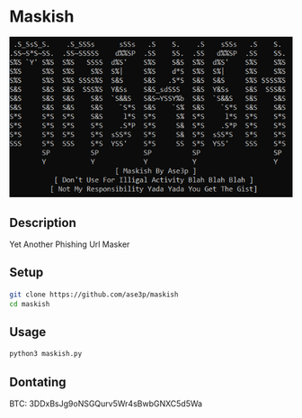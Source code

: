 # Maskish
![Img](mask.png)
## Description
Yet Another Phishing Url Masker
## Setup
~~~bash
git clone https://github.com/ase3p/maskish
cd maskish
~~~
## Usage
~~~bash
python3 maskish.py
~~~

## Dontating
BTC: 3DDxBsJg9oNSGQurv5Wr4sBwbGNXC5d5Wa
